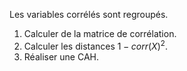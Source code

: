 Les variables corrélés sont regroupés.

1. Calculer de la matrice de corrélation.
2. Calculer les distances $1 - corr(X)^2$.
3. Réaliser une CAH.